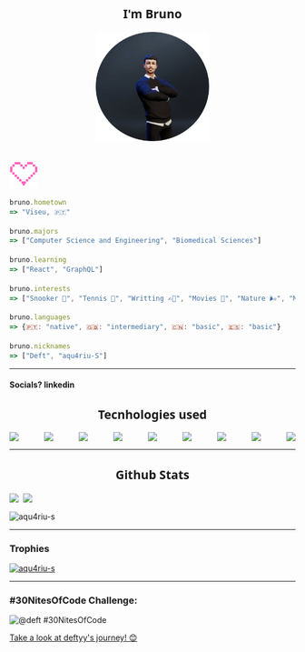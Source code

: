 <h2 style="font-family: 'Segoe UI', Tahoma, Geneva, Verdana, sans-serif; text-align:center">I'm Bruno</h2>

<div style="display:flex; justify-content:center; margin-bottom:2rem">
    <img src="avatar2.png" alt="avatar2" width=200>
</div>

![alt text](icons8-pixel-heart-50.png)

```js
bruno.hometown
=> "Viseu, 🇵🇹"

bruno.majors
=> ["Computer Science and Engineering", "Biomedical Sciences"]

bruno.learning
=> ["React", "GraphQL"]

bruno.interests
=> ["Snooker 🎱", "Tennis 🎾", "Writting ✍🏽", "Movies 🎥", "Nature 🌬️", "Music 🎶"]

bruno.languages
=> {🇵🇹: "native", 🇬🇧: "intermediary", 🇨🇳: "basic", 🇪🇸: "basic"}

bruno.nicknames
=> ["Deft", "aqu4riu-S"]
```

---

#### Socials? linkedin

<h2 style="font-family: 'Segoe UI', Tahoma, Geneva, Verdana, sans-serif; text-align:center">Tecnhologies used</h2>

<div class="tech-stack" style="display:flex; gap:1rem; justify-content: space-between; align-items:center">
<img style="width:38" src="https://cdn.jsdelivr.net/gh/devicons/devicon@latest/icons/javascript/javascript-original.svg" />

<img style="width:38" src="https://cdn.jsdelivr.net/gh/devicons/devicon@latest/icons/react/react-original.svg" />

<img style="width:38" src="https://cdn.jsdelivr.net/gh/devicons/devicon@latest/icons/html5/html5-original.svg" />

<img style="width:38" src="https://cdn.jsdelivr.net/gh/devicons/devicon@latest/icons/css3/css3-original.svg" />

<img style="width:38" src="https://cdn.jsdelivr.net/gh/devicons/devicon@latest/icons/python/python-original.svg" />

<img style="width:38" src="https://cdn.jsdelivr.net/gh/devicons/devicon@latest/icons/java/java-original.svg" />

<img style="width:38" src="https://cdn.jsdelivr.net/gh/devicons/devicon@latest/icons/postgresql/postgresql-original.svg" />

<img style="width:38" src="https://cdn.jsdelivr.net/gh/devicons/devicon@latest/icons/git/git-original.svg" />

<img style="width:38" src="https://cdn.jsdelivr.net/gh/devicons/devicon@latest/icons/github/github-original.svg" />

</div>

---

<h2 style="font-family: 'Segoe UI', Tahoma, Geneva, Verdana, sans-serif; text-align:center">Github Stats</h2>

<div style="display:flex; gap:.5rem">
<a href="https://github.com/anuraghazra/github-readme-stats">
  <img height=200 align="center" src="https://github-readme-stats.vercel.app/api?username=aqu4riu-S&theme=dracula&show_icons=true&bg_color=00000000&border_radius=1.5&rank_icon=github&ring_color=B95CF4&title_color=B95CF4&icon_color=D397F8&border_color=434d58&hide=stars,issues" />
</a>
<a href="https://github.com/anuraghazra/github-readme-stats">
  <img height=200 align="center" src="https://github-readme-stats.vercel.app/api/top-langs/?username=aqu4riu-S&layout=compact&theme=dracula&langs_count=4&border_radius=1.5&rank_icon=github&title_color=8D8DFF&border_color=4D4DFF" />
</a>
</div>

<p><img align="center" src="https://github-readme-streak-stats.herokuapp.com/?user=aqu4riu-s&theme=dracula" alt="aqu4riu-s" /></p>

---

### Trophies

 <p align="left"> <a href="https://github.com/ryo-ma/github-profile-trophy"><img src="https://github-profile-trophy.vercel.app/?username=aqu4riu-s&theme=dracula&rank=-?" alt="aqu4riu-s" /></a> </p>

---

### #30NitesOfCode Challenge:

![@deft #30NitesOfCode](https://www.codedex.io/api/petStatus?user=deft)

[Take a look at deftyy's journey! 😊](https://www.codedex.io/@deft/30-nites-of-code)
